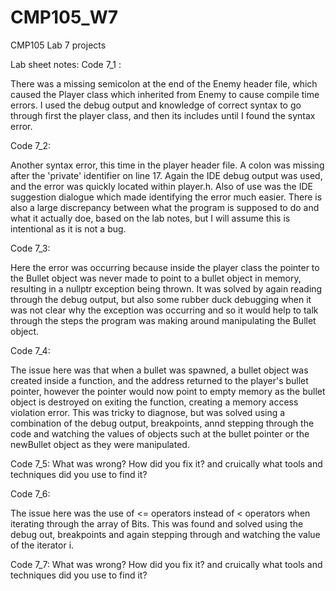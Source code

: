 # CMP105_W7
CMP105 Lab 7 projects

Lab sheet notes:
Code 7_1 :

There was a missing semicolon at the end of the Enemy header file, which caused the Player class which inherited from Enemy to cause compile time errors.
I used the debug output and knowledge of correct syntax to go through first the player class, and then its includes until I found the syntax error.


Code 7_2:

Another syntax error, this time in the player header file. A colon was missing after the 'private' identifier on line 17. Again the IDE debug output was used,
and the error was quickly located within player.h. Also of use was the IDE suggestion dialogue which made identifying the error much easier. There is also a
large discrepancy between what the program is supposed to do and what it actually doe, based on the lab notes, but I will assume this is intentional as it is not 
a bug.


Code 7_3:

Here the error was occurring because inside the player class the pointer to the Bullet object was never made to point to a bullet object in memory, resulting
in a nullptr exception being thrown. It was solved by again reading through the debug output, but also some rubber duck debugging when it was not clear why the 
exception was occurring and so it would help to talk through the steps the program was making around manipulating the Bullet object.


Code 7_4:

The issue here was that when a bullet was spawned, a bullet object was created inside a function, and the address returned to the player's bullet pointer,
however the pointer would now point to empty memory as the bullet object is destroyed on exiting the function, creating a memory access violation error.
This was tricky to diagnose,  but was solved using a combination of the debug output, breakpoints, annd stepping through the code and watching the values
of objects such at the bullet pointer or the newBullet object as they were manipulated.


Code 7_5: What was wrong? How did you fix it? and cruically what tools and techniques did you use to find it?



Code 7_6:

The issue here was the use of <= operators instead of < operators when iterating through the array of Bits. This was found and solved using the debug out,
breakpoints and again stepping through and watching the value of the iterator i.


Code 7_7: What was wrong? How did you fix it? and cruically what tools and techniques did you use to find it?


